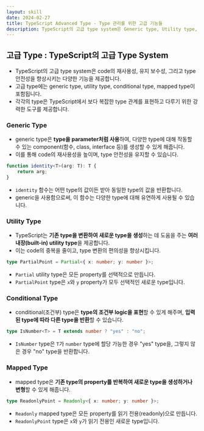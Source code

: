 ```yaml
---
layout: skill
date: 2024-02-27
title: TypeScript Advanced Type - Type 관리를 위한 고급 기능들
description: TypeScript의 고급 type system은 Generic type, Utility type, Conditional type, Mapped type 등을 통해 code의 재사용성, 유지 보수성, type 안전성을 향상시키는 도구를 제공합니다.
---
```



## 고급 Type : TypeScript의 고급 Type System

- TypeScript의 고급 type system은 code의 재사용성, 유지 보수성, 그리고 type 안전성을 향상시키는 다양한 기능을 제공합니다.
- 고급 type에는 generic type, utility type, conditional type, mapped type이 포함됩니다.
- 각각의 type은 TypeScript에서 보다 복잡한 type 관계를 표현하고 다루기 위한 강력한 도구를 제공합니다.


### Generic Type

- generic type은 **type을 parameter처럼 사용**하여, 다양한 type에 대해 작동할 수 있는 component(함수, class, interface 등)를 생성할 수 있게 해줍니다.
- 이를 통해 code의 재사용성을 높이며, type 안전성을 유지할 수 있습니다.

```typescript
function identity<T>(arg: T): T {
    return arg;
}
```

- `identity` 함수는 어떤 type의 값이든 받아 동일한 type의 값을 반환합니다.
- generic을 사용함으로써, 이 함수는 다양한 type에 대해 유연하게 사용될 수 있습니다.


### Utility Type

- TypeScript는 **기존 type을 변환하여 새로운 type을 생성**하는 데 도움을 주는 **여러 내장(built-in) utility type**을 제공합니다.
- 이는 code의 중복을 줄이고, type 변환의 편의성을 향상시킵니다.

```typescript
type PartialPoint = Partial<{ x: number; y: number }>;
```

- `Partial` utility type은 모든 property를 선택적으로 만듭니다.
- `PartialPoint` type은 `x`와 `y` property가 모두 선택적인 새로운 type입니다.


### Conditional Type

- conditional(조건부) type은 **type의 조건부 logic을 표현**할 수 있게 해주며, **입력된 type에 따라 다른 type을 반환**할 수 있습니다.

```typescript
type IsNumber<T> = T extends number ? "yes" : "no";
```

- `IsNumber` type은 `T`가 `number` type에 할당 가능한 경우 "yes" type을, 그렇지 않은 경우 "no" type을 반환합니다.


### Mapped Type

- mapped type은 **기존 type의 property를 반복하여 새로운 type을 생성하거나 변형**할 수 있게 해줍니다.

```typescript
type ReadonlyPoint = Readonly<{ x: number; y: number }>;
```

- `Readonly` mapped type은 모든 property를 읽기 전용(readonly)으로 만듭니다.
- `ReadonlyPoint` type은 `x`와 `y`가 읽기 전용인 새로운 type입니다.
